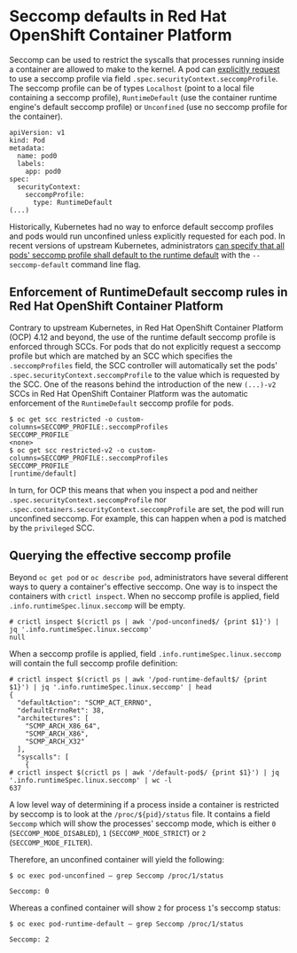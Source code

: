 # Seccomp defaults in Red Hat OpenShift Container Platform

Seccomp can be used to restrict the syscalls that processes running inside a container are allowed to make to the
kernel. A pod can
[explicitly request](https://kubernetes.io/docs/tutorials/security/seccomp/#create-a-pod-that-uses-the-container-runtime-default-seccomp-profile)
to use a seccomp profile via field `.spec.securityContext.seccompProfile`. The seccomp profile can be of types
`Localhost` (point to a local file containing a seccomp profile), `RuntimeDefault` (use the container runtime engine's
default seccomp profile) or `Unconfined` (use no seccomp profile for the container).

```
apiVersion: v1
kind: Pod
metadata:
  name: pod0
  labels:
    app: pod0
spec:
  securityContext:
    seccompProfile:
      type: RuntimeDefault
(...)
```

Historically, Kubernetes had no way to enforce default seccomp profiles and pods would run unconfined unless explicitly
requested for each pod. In recent versions of upstream Kubernetes, administrators
[can specify that all pods' seccomp profile shall default to the runtime default](https://kubernetes.io/docs/tutorials/security/seccomp/#enable-the-use-of-runtimedefault-as-the-default-seccomp-profile-for-all-workloads)
with the `--seccomp-default` command line flag.

## Enforcement of RuntimeDefault seccomp rules in Red Hat OpenShift Container Platform

Contrary to upstream Kubernetes, in Red Hat OpenShift Container Platform (OCP) 4.12 and beyond, the use of the runtime
default seccomp profile is enforced through SCCs. For pods that do not explicitly request a seccomp profile but which
are matched by an SCC which specifies the `.seccompProfiles` field, the SCC controller will automatically set the pods'
`.spec.securityContext.seccompProfile` to the value which is requested by the SCC. One of the reasons behind the
introduction of the new `(...)-v2` SCCs in Red Hat OpenShift Container Platform was the automatic enforcement of the
`RuntimeDefault` seccomp profile for pods.

```
$ oc get scc restricted -o custom-columns=SECCOMP_PROFILE:.seccompProfiles
SECCOMP_PROFILE
<none>
$ oc get scc restricted-v2 -o custom-columns=SECCOMP_PROFILE:.seccompProfiles
SECCOMP_PROFILE
[runtime/default]
```

In turn, for OCP this means that when you inspect a pod and neither `.spec.securityContext.seccompProfile` nor
`.spec.containers.securityContext.seccompProfile` are set, the pod will run unconfined seccomp. For example, this can
happen when a pod is matched by the `privileged` SCC.

## Querying the effective seccomp profile

Beyond `oc get pod` or `oc describe pod`, administrators have several different ways to query a container's effective
seccomp. One way is to inspect the containers with `crictl inspect`. When no seccomp profile is applied, field
`.info.runtimeSpec.linux.seccomp` will be empty.

```
# crictl inspect $(crictl ps | awk '/pod-unconfined$/ {print $1}') | jq '.info.runtimeSpec.linux.seccomp'
null
```

When a seccomp profile is applied, field `.info.runtimeSpec.linux.seccomp` will contain the full seccomp profile
definition:

```
# crictl inspect $(crictl ps | awk '/pod-runtime-default$/ {print $1}') | jq '.info.runtimeSpec.linux.seccomp' | head
{
  "defaultAction": "SCMP_ACT_ERRNO",
  "defaultErrnoRet": 38,
  "architectures": [
    "SCMP_ARCH_X86_64",
    "SCMP_ARCH_X86",
    "SCMP_ARCH_X32"
  ],
  "syscalls": [
    {
# crictl inspect $(crictl ps | awk '/default-pod$/ {print $1}') | jq '.info.runtimeSpec.linux.seccomp' | wc -l
637
```

A low level way of determining if a process inside a container is restricted by seccomp is to look at the
`/proc/${pid}/status` file. It contains a field `Seccomp` which will show the processes' seccomp mode, which is either
`0` (`SECCOMP_MODE_DISABLED`), `1` (`SECCOMP_MODE_STRICT`) or `2` (`SECCOMP_MODE_FILTER`).

Therefore, an unconfined container will yield the following:

```
$ oc exec pod-unconfined – grep Seccomp /proc/1/status

Seccomp: 0
```

Whereas a confined container will show `2` for process `1`'s seccomp status:

```
$ oc exec pod-runtime-default – grep Seccomp /proc/1/status

Seccomp: 2
```
